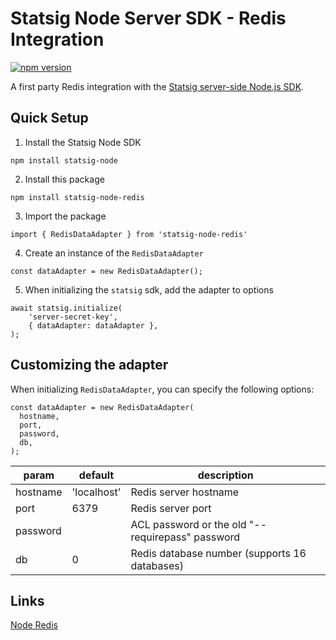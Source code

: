 # Statsig Node Server SDK - Redis Integration
[![npm version](https://badge.fury.io/js/statsig-node-redis.svg)](https://badge.fury.io/js/statsig-node-redis) 

A first party Redis integration with the [Statsig server-side Node.js SDK](https://github.com/statsig-io/node-js-server-sdk).

## Quick Setup
1. Install the Statsig Node SDK
```
npm install statsig-node
```
2. Install this package
```
npm install statsig-node-redis
```
3. Import the package
```
import { RedisDataAdapter } from 'statsig-node-redis'
```
4. Create an instance of the `RedisDataAdapter`
```
const dataAdapter = new RedisDataAdapter();
```
5. When initializing the `statsig` sdk, add the adapter to options
```
await statsig.initialize(
    'server-secret-key',
    { dataAdapter: dataAdapter },
);
```

## Customizing the adapter
When initializing `RedisDataAdapter`, you can specify the following options:
```
const dataAdapter = new RedisDataAdapter(
  hostname,
  port,
  password,
  db,
);
```

| param | default | description |
| --- | --- | --- |
| hostname  | 'localhost' | Redis server hostname |
| port  | 6379 | Redis server port |
| password  | | ACL password or the old "--requirepass" password |
| db | 0 | Redis database number (supports 16 databases) |

## Links
[Node Redis](https://github.com/redis/node-redis)
